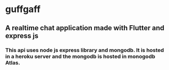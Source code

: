 # guffgaff

## A realtime chat application made with Flutter and express js

### This api uses node js express library and mongodb. It is hosted in a heroku server and the mongodb is hosted in monogodb Atlas.
